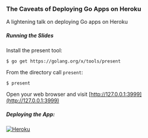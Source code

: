 ### The Caveats of Deploying Go Apps on Heroku

A lightening talk on deploying Go apps on Heroku

##### Running the Slides

Install the present tool:

```
$ go get https://golang.org/x/tools/present
```

From the directory call `present`:

```
$ present
```

Open your web browser and visit [http://127.0.0.1:3999](http://127.0.0.1:3999)

##### Deploying the App:

[![Heroku](https://www.herokucdn.com/deploy/button.svg)](https://heroku.com/deploy)
